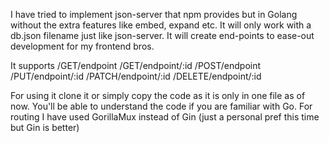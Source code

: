 I have tried to implement json-server that npm provides but in Golang without the extra features like embed, expand etc. 
It will only work with a db.json filename just like json-server.
It will create end-points to ease-out development for my frontend bros.

It supports
/GET/endpoint
/GET/endpoint/:id
/POST/endpoint
/PUT/endpoint/:id
/PATCH/endpoint/:id
/DELETE/endpoint/:id

For using it clone it or simply copy the code as it is only in one file as of now. You'll be able to understand the code if you are familiar with Go.
For routing I have used GorillaMux instead of Gin (just a personal pref this time but Gin is better)
